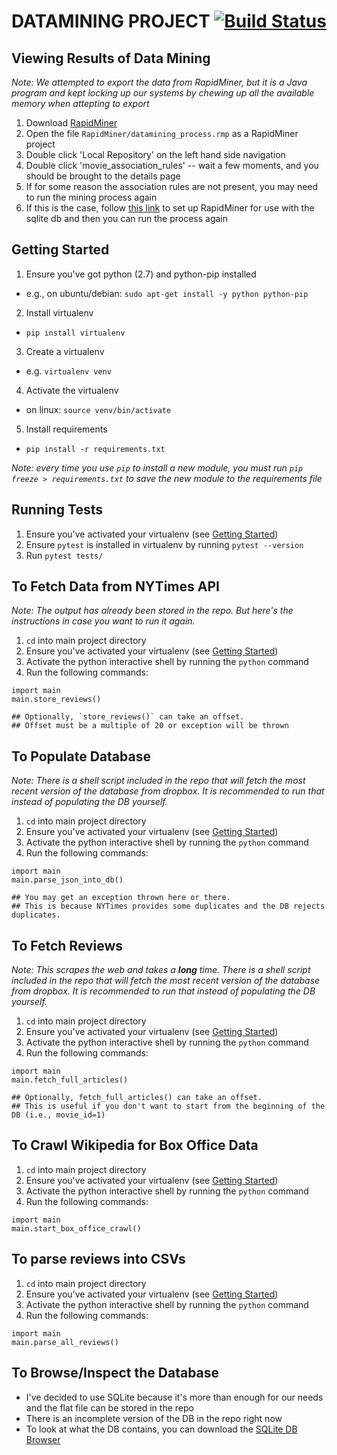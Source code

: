 # DATAMINING PROJECT [![Build Status](https://travis-ci.org/MattMcMurray/datamining_project.svg?branch=develop)](https://travis-ci.org/MattMcMurray/datamining_project)

## Viewing Results of Data Mining
*Note: We attempted to export the data from RapidMiner, but it is a Java program and kept locking up our systems by chewing up all the available memory when attepting to export*
1. Download [RapidMiner](https://rapidminer.com/)
2. Open the file `RapidMiner/datamining_process.rmp` as a RapidMiner project
3. Double click 'Local Repository' on the left hand side navigation
4. Double click 'movie_association_rules' -- wait a few moments, and you should be brought to the details page
5. If for some reason the association rules are not present, you may need to run the mining process again
6. If this is the case, follow [this link](http://community.rapidminer.com/t5/RapidMiner-Studio/Using-SQLite-DB-with-RM/td-p/13456) to set up RapidMiner for use with the sqlite db and then you can run the process again

## Getting Started
1. Ensure you've got python (2.7) and python-pip installed
  - e.g., on ubuntu/debian: `sudo apt-get install -y python python-pip`
2. Install virtualenv 
  - `pip install virtualenv`
3. Create a virtualenv
  - e.g. `virtualenv venv`
4. Activate the virtualenv
  - on linux: `source venv/bin/activate`
5. Install requirements
  - `pip install -r requirements.txt`
  
*Note: every time you use `pip` to install a new module, you must run `pip freeze > requirements.txt` to save the new module to the requirements file*

## Running Tests
1. Ensure you've activated your virtualenv (see [Getting Started](#Getting-Started))
2. Ensure `pytest` is installed in virtualenv by running `pytest --version`
3. Run `pytest tests/`

## To Fetch Data from NYTimes API
*Note: The output has already been stored in the repo. But here's the instructions in case you want to run it again.*

1. `cd` into main project directory
2. Ensure you've activated your virtualenv (see [Getting Started](#Getting-Started))
3. Activate the python interactive shell by running the `python` command
4. Run the following commands:
```
import main
main.store_reviews()

## Optionally, `store_reviews()` can take an offset. 
## Offset must be a multiple of 20 or exception will be thrown
```

## To Populate Database
*Note: There is a shell script included in the repo that will fetch the most recent version of the database from dropbox. It is recommended to run that instead of populating the DB yourself.*

1. `cd` into main project directory
2. Ensure you've activated your virtualenv (see [Getting Started](#Getting-Started))
3. Activate the python interactive shell by running the `python` command
4. Run the following commands:
```
import main
main.parse_json_into_db()

## You may get an exception thrown here or there. 
## This is because NYTimes provides some duplicates and the DB rejects duplicates.
```

## To Fetch Reviews
*Note: This scrapes the web and takes a __long__ time. There is a shell script included in the repo that will fetch the most recent version of the database from dropbox. It is recommended to run that instead of populating the DB yourself.*

1. `cd` into main project directory
2. Ensure you've activated your virtualenv (see [Getting Started](#Getting-Started))
3. Activate the python interactive shell by running the `python` command
4. Run the following commands:
```
import main
main.fetch_full_articles()

## Optionally, fetch_full_articles() can take an offset.
## This is useful if you don't want to start from the beginning of the DB (i.e., movie_id=1)
```

## To Crawl Wikipedia for Box Office Data
1. `cd` into main project directory
2. Ensure you've activated your virtualenv (see [Getting Started](#Getting-Started))
3. Activate the python interactive shell by running the `python` command
4. Run the following commands:
```
import main
main.start_box_office_crawl()
```

## To parse reviews into CSVs
1. `cd` into main project directory
2. Ensure you've activated your virtualenv (see [Getting Started](#Getting-Started))
3. Activate the python interactive shell by running the `python` command
4. Run the following commands:
```
import main
main.parse_all_reviews()
```

## To Browse/Inspect the Database
- I've decided to use SQLite because it's more than enough for our needs and the flat file can be stored in the repo
- There is an incomplete version of the DB in the repo right now
- To look at what the DB contains, you can download the [SQLite DB Browser](http://sqlitebrowser.org/)
